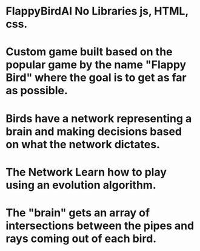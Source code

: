 # FlappyBirdAI No Libraries js, HTML, css.
# Custom game built based on the popular game by the name "Flappy Bird" where the goal is to get as far as possible.
# Birds have a network representing a brain and making decisions based on what the network dictates.
# The Network Learn how to play using an evolution algorithm.
# The "brain" gets an array of intersections between the pipes and rays coming out of each bird.
